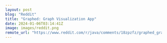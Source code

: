 ```yaml
---
layout: post
blog: "Reddit"
title: "Graphed: Graph Visualization App"
date: 2024-01-06T03:14:41Z
image: images/reddit.png
remote_url: "https://www.reddit.com/r/java/comments/18zpzfz/graphed_graph_visualization_app/"
---
```

